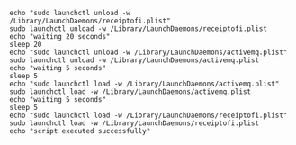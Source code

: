     echo "sudo launchctl unload -w /Library/LaunchDaemons/receiptofi.plist"
    sudo launchctl unload -w /Library/LaunchDaemons/receiptofi.plist
    echo "waiting 20 seconds"
    sleep 20
    echo "sudo launchctl unload -w /Library/LaunchDaemons/activemq.plist"
    sudo launchctl unload -w /Library/LaunchDaemons/activemq.plist
    echo "waiting 5 seconds"
    sleep 5
    echo "sudo launchctl load -w /Library/LaunchDaemons/activemq.plist"
    sudo launchctl load -w /Library/LaunchDaemons/activemq.plist
    echo "waiting 5 seconds"
    sleep 5
    echo "sudo launchctl load -w /Library/LaunchDaemons/receiptofi.plist"
    sudo launchctl load -w /Library/LaunchDaemons/receiptofi.plist
    echo "script executed successfully"